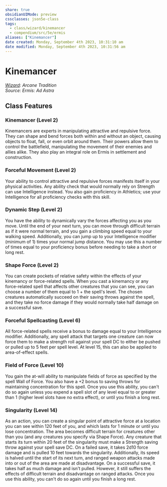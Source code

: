 ```yaml
---
share: true
obsidianUIMode: preview
cssclasses: json5e-class
tags:
  - class/wizard/kinemancer
  - compendium/src/5e/ermis
aliases: ["Kinemancer"]
date created: Monday, September 4th 2023, 10:31:10 am
date modified: Monday, September 4th 2023, 10:31:56 am
---
```

# Kinemancer

*[Wizard](wizard.md#): Arcane Tradition*  
*Source: Ermis: Ad Astra*  

## Class Features

### Kinemancer (Level 2)

Kinemancers are experts in manipulating attractive and repulsive force. They can shape and bend forces both within and without an object, causing objects to float, fall, or even orbit around them. Their powers allow them to control the battlefield, manipulating the movement of their enemies and allies alike. They also play an integral role on Ermis in settlement and construction.

### Forceful Movement (Level 2)

Your ability to control attractive and repulsive forces manifests itself in your physical activities. Any ability check that would normally rely on Strength can use Intelligence instead. You also gain proficiency in Athletics; use your Intelligence for all proficiency checks with this skill.

### Dynamic Step (Level 2)

You have the ability to dynamically vary the forces affecting you as you move. Until the end of your next turn, you can move through difficult terrain as if it were normal terrain, and you gain a climbing speed equal to your walking speed. Additionally, you can jump up to your Intelligence modifier (minimum of 1) times your normal jump distance. You may use this a number of times equal to your proficiency bonus before needing to take a short or long rest.

### Shape Force (Level 2)

You can create pockets of relative safety within the effects of your kinemancy or force-related spells. When you cast a kinemancy or any force-related spell that affects other creatures that you can see, you can choose a number of them equal to 1 + the spell's level. The chosen creatures automatically succeed on their saving throws against the spell, and they take no force damage if they would normally take half damage on a successful save.

### Forceful Spellcasting (Level 6)

All force-related spells receive a bonus to damage equal to your Intelligence modifier. Additionally, any spell attack that targets one creature can now force them to make a strength roll against your spell DC to either be pushed or pulled up to 5 feet per spell level. At level 15, this can also be applied to area-of-effect spells.

### Field of Force (Level 10)

You gain the at-will ability to manipulate fields of force as specified by the spell Wall of Force. You also have a +2 bonus to saving throws for maintaining concentration for this spell. Once you use this ability, you can't do so again unless you expend a spell slot of any level equal to or greater than 1 (higher level slots have no extra effect), or until you finish a long rest.

### Singularity (Level 14)

As an action, you can create a singular point of attractive force at a location you can see within 120 feet of you, and which lasts for 1 minute or until you lose concentration. The area becomes difficult terrain for creatures other than you (and any creatures you specify via Shape Force). Any creature that starts its turn within 20 feet of the singularity must make a Strength saving throw against your spell save DC. On a failed save, it takes 2d10 force damage and is pulled 10 feet towards the singularity. Additionally, its speed is halved until the start of its next turn, and ranged weapon attacks made into or out of the area are made at disadvantage. On a successful save, it takes half as much damage and isn't pulled. However, it still suffers the effects of difficult terrain and disadvantage on ranged attacks. Once you use this ability, you can't do so again until you finish a long rest.